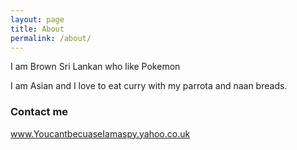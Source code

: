 ```yaml
---
layout: page
title: About
permalink: /about/
---
```


I am Brown Sri Lankan who like Pokemon 

I am Asian and I love to eat curry with my parrota and naan breads.

### Contact me

www.YoucantbecuaseIamaspy.yahoo.co.uk
